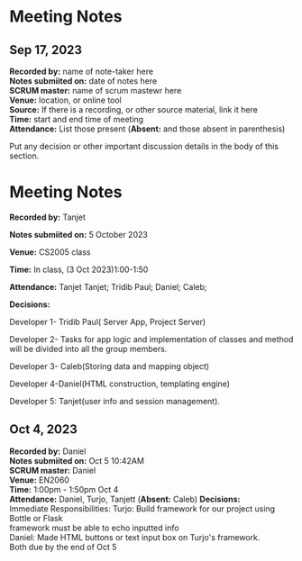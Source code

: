 # Meeting Notes

## Sep 17, 2023
**Recorded by:** name of note-taker here  
**Notes submiited on:** date of notes here  
**SCRUM master:** name of scrum mastewr here  
**Venue:** location, or online tool  
**Source:** If there is a recording, or other source material, link it here  
**Time:** start and end time of meeting  
**Attendance:** List those present (**Absent:** and those absent in parenthesis)

Put any decision or other important discussion details in the body of this section. 

# Meeting Notes

**Recorded by:** Tanjet

**Notes submiited on:** 5 October 2023
  
**Venue:** CS2005 class

**Time:** In class, (3 Oct 2023)1:00-1:50 

**Attendance:** Tanjet Tanjet; Tridib Paul; Daniel; Caleb;

**Decisions:** 

Developer 1- Tridib Paul( Server App, Project Server)

Developer 2- Tasks for app logic and implementation of classes and method will be divided into all the group members.

Developer 3- Caleb(Storing data and mapping object)

Developer 4-Daniel(HTML construction, templating engine)

Developer 5: Tanjet(user info and session management).


## Oct 4, 2023
**Recorded by:** Daniel     
**Notes submiited on:** Oct 5 10:42AM   
**SCRUM master:** Daniel    
**Venue:**  EN2060   
**Time:**  1:00pm - 1:50pm Oct 4     
**Attendance:** 
Daniel, Turjo, Tanjett
(**Absent:** Caleb)
**Decisions:**   
Immediate Responsibilities:
    Turjo: Build framework for our project using Bottle or Flask  
        framework must be able to echo inputted info  
    Daniel: Made HTML buttons or text input box on Turjo's framework.  
    Both due by the end of Oct 5  

